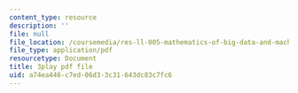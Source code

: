 ```yaml
---
content_type: resource
description: ''
file: null
file_location: /coursemedia/res-ll-005-mathematics-of-big-data-and-machine-learning-january-iap-2020/a74ea446c7ed06d33c31643dc83c7fc6_0cmj5TfFCLY.pdf
file_type: application/pdf
resourcetype: Document
title: 3play pdf file
uid: a74ea446-c7ed-06d3-3c31-643dc83c7fc6
---
```

